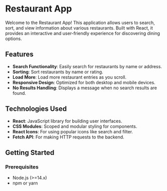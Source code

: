 # Restaurant App

Welcome to the Restaurant App! This application allows users to search, sort, and view information about various restaurants. Built with React, it provides an interactive and user-friendly experience for discovering dining options.

## Features

- **Search Functionality**: Easily search for restaurants by name or address.
- **Sorting**: Sort restaurants by name or rating.
- **Load More**: Load more restaurant entries as you scroll.
- **Responsive Design**: Optimized for both desktop and mobile devices.
- **No Results Handling**: Displays a message when no search results are found.

## Technologies Used

- **React**: JavaScript library for building user interfaces.
- **CSS Modules**: Scoped and modular styling for components.
- **React Icons**: For using popular icons like search and filter.
- **Fetch API**: For making HTTP requests to the backend.

## Getting Started

### Prerequisites

- Node.js (>=14.x)
- npm or yarn